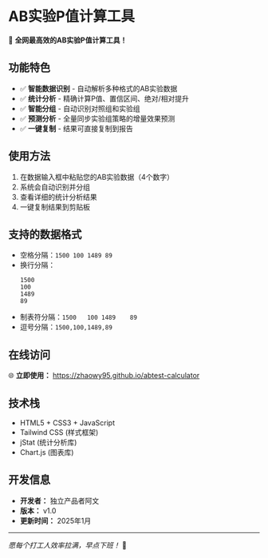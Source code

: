 # AB实验P值计算工具

🚀 **全网最高效的AB实验P值计算工具！**

## 功能特色

- ✅ **智能数据识别** - 自动解析多种格式的AB实验数据
- ✅ **统计分析** - 精确计算P值、置信区间、绝对/相对提升
- ✅ **智能分组** - 自动识别对照组和实验组
- ✅ **预测分析** - 全量同步实验组策略的增量效果预测
- ✅ **一键复制** - 结果可直接复制到报告

## 使用方法

1. 在数据输入框中粘贴您的AB实验数据（4个数字）
2. 系统会自动识别并分组
3. 查看详细的统计分析结果
4. 一键复制结果到剪贴板

## 支持的数据格式

- 空格分隔：`1500 100 1489 89`
- 换行分隔：
  ```
  1500
  100
  1489
  89
  ```
- 制表符分隔：`1500	100	1489	89`
- 逗号分隔：`1500,100,1489,89`

## 在线访问

🌐 **立即使用：** https://zhaowy95.github.io/abtest-calculator

## 技术栈

- HTML5 + CSS3 + JavaScript
- Tailwind CSS (样式框架)
- jStat (统计分析库)
- Chart.js (图表库)

## 开发信息

- **开发者：** 独立产品者阿文
- **版本：** v1.0
- **更新时间：** 2025年1月

---

*愿每个打工人效率拉满，早点下班！* 🎯
